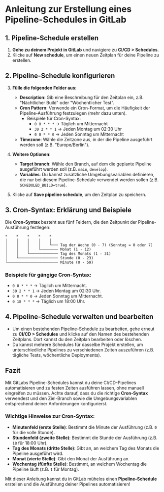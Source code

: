 # Anleitung zur Erstellung eines Pipeline-Schedules in GitLab

## 1. Pipeline-Schedule erstellen

1. **Gehe zu deinem Projekt in GitLab** und navigiere zu **CI/CD > Schedules**.
2. Klicke auf **New schedule**, um einen neuen Zeitplan für deine Pipeline zu erstellen.

## 2. Pipeline-Schedule konfigurieren

3. **Fülle die folgenden Felder aus**:

   - **Description**: Gib eine Beschreibung für den Zeitplan ein, z.B. "Nächtlicher Build" oder "Wöchentlicher Test".
   - **Cron Pattern**: Verwende ein Cron-Format, um die Häufigkeit der Pipeline-Ausführung festzulegen (mehr dazu unten).
     - Beispiele für Cron-Syntax:
       - `0 0 * * *` → Täglich um Mitternacht
       - `30 2 * * 1` → Jeden Montag um 02:30 Uhr
       - `0 0 * * 0` → Jeden Sonntag um Mitternacht
   - **Timezone**: Wähle die Zeitzone aus, in der die Pipeline ausgeführt werden soll (z.B. "Europe/Berlin").

4. **Weitere Optionen**:

   - **Target branch**: Wähle den Branch, auf dem die geplante Pipeline ausgeführt werden soll (z.B. `main`, `develop`).
   - **Variables**: Du kannst zusätzliche Umgebungsvariablen definieren, die nur bei diesem Pipeline-Schedule verwendet werden sollen (z.B. `SCHEDULED_BUILD=true`).

5. Klicke auf **Save pipeline schedule**, um den Zeitplan zu speichern.

## 3. Cron-Syntax: Erklärung und Beispiele

Die **Cron-Syntax** besteht aus fünf Feldern, die den Zeitpunkt der Pipeline-Ausführung festlegen:

```
*    *    *    *    *
│    │    │    │    │
│    │    │    │    └─── Tag der Woche (0 - 7) (Sonntag = 0 oder 7)
│    │    │    └──────── Monat (1 - 12)
│    │    └───────────── Tag des Monats (1 - 31)
│    └────────────────── Stunde (0 - 23)
└─────────────────────── Minute (0 - 59)
```

### Beispiele für gängige Cron-Syntax:

- `0 0 * * *` → Täglich um Mitternacht.
- `30 2 * * 1` → Jeden Montag um 02:30 Uhr.
- `0 0 * * 0` → Jeden Sonntag um Mitternacht.
- `0 18 * * *` → Täglich um 18:00 Uhr.

## 4. Pipeline-Schedule verwalten und bearbeiten

- Um einen bestehenden Pipeline-Schedule zu bearbeiten, gehe erneut zu **CI/CD > Schedules** und klicke auf den Namen des bestehenden Zeitplans. Dort kannst du den Zeitplan bearbeiten oder löschen.
- Du kannst mehrere Schedules für dasselbe Projekt erstellen, um unterschiedliche Pipelines zu verschiedenen Zeiten auszuführen (z.B. tägliche Tests, wöchentliche Deployments).

## Fazit

Mit GitLabs Pipeline-Schedules kannst du deine CI/CD-Pipelines automatisieren und zu festen Zeiten ausführen lassen, ohne manuell eingreifen zu müssen. Achte darauf, dass du die richtige **Cron-Syntax** verwendest und den Ziel-Branch sowie die Umgebungsvariablen entsprechend deiner Anforderungen konfigurierst.

### Wichtige Hinweise zur Cron-Syntax:

- **Minutenfeld (erste Stelle)**: Bestimmt die Minute der Ausführung (z.B. `0` für die volle Stunde).
- **Stundenfeld (zweite Stelle)**: Bestimmt die Stunde der Ausführung (z.B. `18` für 18:00 Uhr).
- **Tag des Monats (dritte Stelle)**: Gibt an, an welchem Tag des Monats die Pipeline ausgeführt wird.
- **Monat (vierte Stelle)**: Gibt den Monat der Ausführung an.
- **Wochentag (fünfte Stelle)**: Bestimmt, an welchem Wochentag die Pipeline läuft (z.B. `1` für Montag).

Mit dieser Anleitung kannst du in GitLab mühelos einen **Pipeline-Schedule** erstellen und die Ausführung deiner Pipelines automatisieren!
